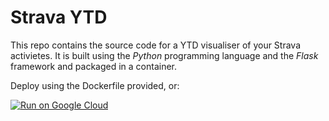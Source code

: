 # Strava YTD

This repo contains the source code for a YTD visualiser of your Strava activietes. It is built using the *Python* programming language and the *Flask* framework and packaged in a container.

Deploy using the Dockerfile provided, or:

[![Run on Google Cloud](https://storage.googleapis.com/cloudrun/button.svg)](https://console.cloud.google.com/cloudshell/editor?shellonly=true&cloudshell_image=gcr.io/cloudrun/button&cloudshell_git_repo=https://github.com/MichielVanthoor/de-uitdaging.git)
